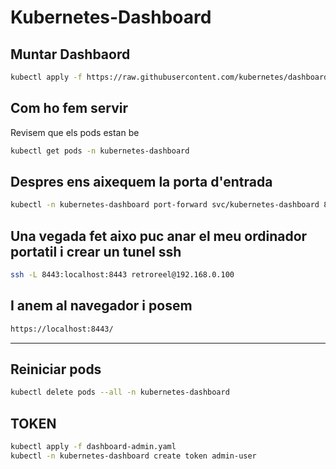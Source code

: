 # Kubernetes-Dashboard

## Muntar Dashbaord
```bash
kubectl apply -f https://raw.githubusercontent.com/kubernetes/dashboard/v2.7.0/aio/deploy/recommended.yaml
```

## Com ho fem servir

Revisem que els pods estan be 
```bash
kubectl get pods -n kubernetes-dashboard
```

## Despres ens aixequem la porta d'entrada
```bash
kubectl -n kubernetes-dashboard port-forward svc/kubernetes-dashboard 8443:443
```
## Una vegada fet aixo puc anar el meu ordinador portatil i crear un tunel ssh
```bash
ssh -L 8443:localhost:8443 retroreel@192.168.0.100
```
## I anem al navegador i posem 
```bash
https://localhost:8443/
```

---------------------------------------------------------------------------------------------------------------

## Reiniciar pods
```bash
kubectl delete pods --all -n kubernetes-dashboard
```

## TOKEN
```bash
kubectl apply -f dashboard-admin.yaml
kubectl -n kubernetes-dashboard create token admin-user
```
